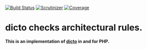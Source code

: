 [![Build Status](https://travis-ci.org/lechimp-p/php-dicto.svg?branch=master)](https://travis-ci.org/lechimp-p/php-dicto)
[![Scrutinizer](https://scrutinizer-ci.com/g/lechimp-p/php-dicto/badges/quality-score.png?b=master)](https://scrutinizer-ci.com/g/lechimp-p/php-dicto)
[![Coverage](https://scrutinizer-ci.com/g/lechimp-p/php-dicto/badges/coverage.png?b=master)](https://scrutinizer-ci.com/g/lechimp-p/php-dicto)

# dicto checks architectural rules.

**This is an implementation of [dicto](http://scg.unibe.ch/dicto) in and for PHP.**
